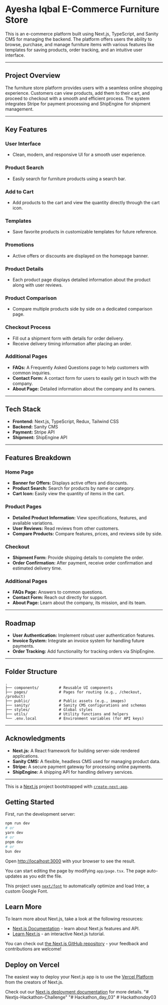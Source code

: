 # Ayesha Iqbal E-Commerce Furniture Store

This is an e-commerce platform built using Next.js, TypeScript, and Sanity CMS for managing the backend. The platform offers users the ability to browse, purchase, and manage furniture items with various features like templates for saving products, order tracking, and an intuitive user interface.

---

## Project Overview
The furniture store platform provides users with a seamless online shopping experience. Customers can view products, add them to their cart, and proceed to checkout with a smooth and efficient process. The system integrates Stripe for payment processing and ShipEngine for shipment management.

---

## Key Features

### User Interface
- Clean, modern, and responsive UI for a smooth user experience.

### Product Search
- Easily search for furniture products using a search bar.

### Add to Cart
- Add products to the cart and view the quantity directly through the cart icon.

### Templates
- Save favorite products in customizable templates for future reference.

### Promotions
- Active offers or discounts are displayed on the homepage banner.

### Product Details
- Each product page displays detailed information about the product along with user reviews.

### Product Comparison
- Compare multiple products side by side on a dedicated comparison page.

### Checkout Process
- Fill out a shipment form with details for order delivery.
- Receive delivery timing information after placing an order.

### Additional Pages
- **FAQs:** A Frequently Asked Questions page to help customers with common inquiries.
- **Contact Form:** A contact form for users to easily get in touch with the company.
- **About Page:** Detailed information about the company and its owners.

---

## Tech Stack

- **Frontend:** Next.js, TypeScript, Redux, Tailwind CSS
- **Backend:** Sanity CMS
- **Payment:** Stripe API
- **Shipment:** ShipEngine API

---

## Features Breakdown

### Home Page
- **Banner for Offers:** Displays active offers and discounts.
- **Product Search:** Search for products by name or category.
- **Cart Icon:** Easily view the quantity of items in the cart.

### Product Pages
- **Detailed Product Information:** View specifications, features, and available variations.
- **User Reviews:** Read reviews from other customers.
- **Compare Products:** Compare features, prices, and reviews side by side.

### Checkout
- **Shipment Form:** Provide shipping details to complete the order.
- **Order Confirmation:** After payment, receive order confirmation and estimated delivery time.

### Additional Pages
- **FAQs Page:** Answers to common questions.
- **Contact Form:** Reach out directly for support.
- **About Page:** Learn about the company, its mission, and its team.

---

## Roadmap

- **User Authentication:** Implement robust user authentication features.
- **Invoice System:** Integrate an invoice system for handling future payments.
- **Order Tracking:** Add functionality for tracking orders via ShipEngine.

---

## Folder Structure

```
.
├── components/         # Reusable UI components
├── pages/              # Pages for routing (e.g., /checkout, /product)
├── public/             # Public assets (e.g., images)
├── sanity/             # Sanity CMS configurations and schemas
├── styles/             # Global styles
├── utils/              # Utility functions and helpers
└── .env.local          # Environment variables (for API keys)
```

---

## Acknowledgments

- **Next.js:** A React framework for building server-side rendered applications.
- **Sanity CMS:** A flexible, headless CMS used for managing product data.
- **Stripe:** A secure payment gateway for processing online payments.
- **ShipEngine:** A shipping API for handling delivery services.

---










This is a [Next.js](https://nextjs.org/) project bootstrapped with [`create-next-app`](https://github.com/vercel/next.js/tree/canary/packages/create-next-app).

## Getting Started

First, run the development server:

```bash
npm run dev
# or
yarn dev
# or
pnpm dev
# or
bun dev
```

Open [http://localhost:3000](http://localhost:3000) with your browser to see the result.

You can start editing the page by modifying `app/page.tsx`. The page auto-updates as you edit the file.

This project uses [`next/font`](https://nextjs.org/docs/basic-features/font-optimization) to automatically optimize and load Inter, a custom Google Font.

## Learn More

To learn more about Next.js, take a look at the following resources:

- [Next.js Documentation](https://nextjs.org/docs) - learn about Next.js features and API.
- [Learn Next.js](https://nextjs.org/learn) - an interactive Next.js tutorial.

You can check out [the Next.js GitHub repository](https://github.com/vercel/next.js/) - your feedback and contributions are welcome!

## Deploy on Vercel

The easiest way to deploy your Next.js app is to use the [Vercel Platform](https://vercel.com/new?utm_medium=default-template&filter=next.js&utm_source=create-next-app&utm_campaign=create-next-app-readme) from the creators of Next.js.

Check out our [Next.js deployment documentation](https://nextjs.org/docs/deployment) for more details.
"# Nextjs-Hackathon-Challenge" 
"# Hackathon_day_03" 
#   H a c k a t h o n _ d a y _ 0 3  
 